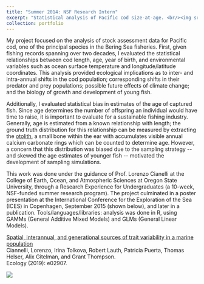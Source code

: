 ```yaml
---
title: "Summer 2014: NSF Research Intern"
excerpt: "Statistical analysis of Pacific cod size-at-age. <br/><img src='/images/cod_distribution.png'>"
collection: portfolio
---
```


My project focused on the analysis of stock assessment data for Pacific cod, one of the principal species in the Bering Sea fisheries. First, given fishing records spanning over two decades, I evaluated the statistical relationships between cod length, age, year of birth, and environmental variables such as ocean surface temperature and longitude/latitude coordinates. This analysis provided ecological implications as to inter- and intra-annual shifts in the cod population; corresponding shifts in their predator and prey populations; possible future effects of climate change; and the biology of growth and development of young fish.  

Additionally, I evaluated statistical bias in estimates of the age of captured fish. Since age determines the number of offspring an individual would have time to raise, it is important to evaluate for a sustainable fishing industry. Generally, age is estimated from a known relationship with length; the ground truth distribution for this relationship can be measured by extracting the [otolith](https://en.wikipedia.org/wiki/Otolith), a small bone within the ear with accumulates visible annual calcium carbonate rings which can be counted to determine age. However, a concern that this distribution was biased due to the sampling strategy -- and skewed the age estimates of younger fish -- motivated the development of sampling simulations.  

This work was done under the guidance of Prof. Lorenzo Cianelli at the College of Earth, Ocean, and Atmospheric Sciences at Oregon State University, through a Research Experience for Undergraduates (a 10-week, NSF-funded summer research program). The project culminated in a poster presentation at the International Conference for the Exploration of the Sea (ICES) in Copenhagen, September 2015 (shown below), and later in a publication. Tools/languages/libraries: analysis was done in R, using GAMMs (General Additive Mixed Models) and GLMs (General Linear Models).

[Spatial, interannual, and generational sources of trait variability in a marine population](https://esajournals.onlinelibrary.wiley.com/doi/abs/10.1002/ecy.2907)  
Ciannelli, Lorenzo, Irina Tolkova, Robert Lauth, Patricia Puerta, Thomas Helser, Alix Gitelman, and Grant Thompson.  
Ecology (2019): e02907.

![]('/images/ICESPoster2015.png')
